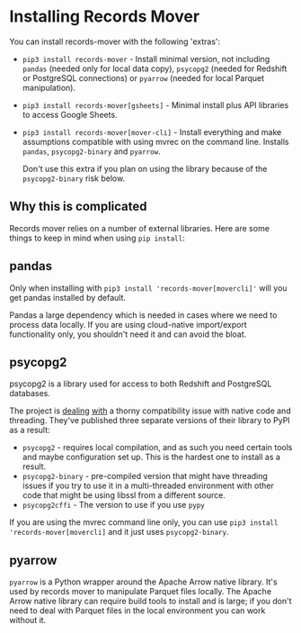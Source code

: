# Installing Records Mover

You can install records-mover with the following 'extras':

* `pip3 install records-mover` - Install minimal version, not
  including `pandas` (needed only for local data copy), `psycopg2`
  (needed for Redshift or PostgreSQL connections) or `pyarrow` (needed
  for local Parquet manipulation).
* `pip3 install records-mover[gsheets]` - Minimal install plus API
  libraries to access Google Sheets.
* `pip3 install records-mover[mover-cli]` - Install everything and
  make assumptions compatible with using mvrec on the command line.
  Installs `pandas`, `psycopg2-binary` and `pyarrow`.

  Don't use this extra if you plan on using the library because of the
  `psycopg2-binary` risk below.

## Why this is complicated

Records mover relies on a number of external libraries.  Here are some
things to keep in mind when using `pip install`:

## pandas

Only when installing with `pip3 install 'records-mover[movercli]'`
will you get pandas installed by default.

Pandas a large dependency which is needed in cases where we need to
process data locally.  If you are using cloud-native import/export
functionality only, you shouldn't need it and can avoid the bloat.

## psycopg2

psycopg2 is a library used for access to both Redshift and PostgreSQL databases.

The project is
[dealing](https://www.postgresql.org/message-id/CA%2Bmi_8bd6kJHLTGkuyHSnqcgDrJ1uHgQWvXCKQFD3tPQBUa2Bw%40mail.gmail.com)
[with](https://www.psycopg.org/articles/2018/02/08/psycopg-274-released/)
a thorny compatibility issue with native code and threading.  They've
published three separate versions of their library to PyPI as a
result:

* `psycopg2` - requires local compilation, and as such you need certain
  tools and maybe configuration set up.  This is the hardest one to
  install as a result.
* `psycopg2-binary` - pre-compiled version that might have threading
  issues if you try to use it in a multi-threaded environment with
  other code that might be using libssl from a different source.
* `psycopg2cffi` - The version to use if you use `pypy`

If you are using the mvrec command line only, you can use `pip3
install 'records-mover[movercli]` and it just uses `psycopg2-binary`.

## pyarrow

`pyarrow` is a Python wrapper around the Apache Arrow native library.
It's used by records mover to manipulate Parquet files locally.  The
Apache Arrow native library can require build tools to install and is
large; if you don't need to deal with Parquet files in the local
environment you can work without it.
